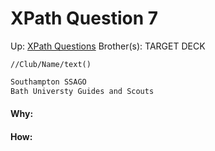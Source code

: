 # XPath Question 7

Up: [XPath Questions](xpath_questions)
Brother(s):
TARGET DECK

```
//Club/Name/text()
```

```xml
Southampton SSAGO
Bath Universty Guides and Scouts
```



































#### Why:
#### How:









